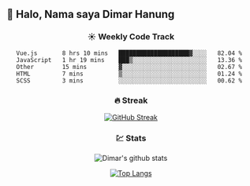 ## 👋 Halo, Nama saya **Dimar Hanung**

<center>

### :sunny: Weekly Code Track
<!--START_SECTION:waka-->
```text
Vue.js       8 hrs 10 mins   ████████████████████▓░░░░   82.04 % 
JavaScript   1 hr 19 mins    ███▒░░░░░░░░░░░░░░░░░░░░░   13.36 % 
Other        15 mins         ▓░░░░░░░░░░░░░░░░░░░░░░░░   02.67 % 
HTML         7 mins          ▒░░░░░░░░░░░░░░░░░░░░░░░░   01.24 % 
SCSS         3 mins          ░░░░░░░░░░░░░░░░░░░░░░░░░   00.62 % 
```
<!--END_SECTION:waka-->

### :fire: Streak

[![GitHub Streak](http://github-readme-streak-stats.herokuapp.com?user=dimar-hanung)](https://git.io/streak-stats)

### :chart: Stats

![Dimar's github stats](https://github-readme-stats.vercel.app/api?username=dimar-hanung&show_icons=true&theme=vue)

[![Top Langs](https://github-readme-stats.vercel.app/api/top-langs/?username=dimar-hanung)](#)

</center>
